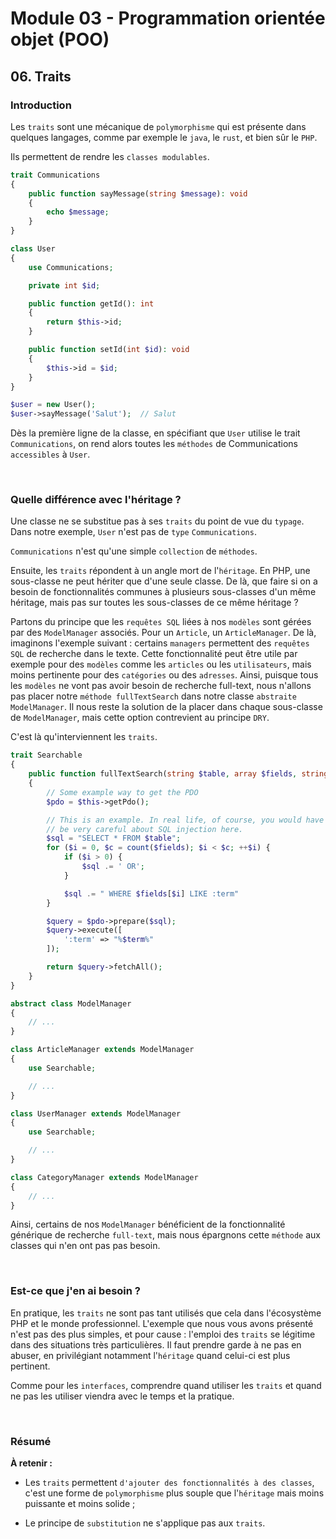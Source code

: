 # Module 03 - Programmation orientée objet (POO)

## 06. Traits

### Introduction

Les `traits` sont une mécanique de `polymorphisme` qui est présente dans quelques langages, comme par exemple le `java`, le `rust`, et bien sûr le `PHP`.

Ils permettent de rendre les `classes modulables`.

````php
trait Communications
{
    public function sayMessage(string $message): void
    {
        echo $message;
    }
}

class User
{
    use Communications;

    private int $id;

    public function getId(): int
    {
        return $this->id;
    }

    public function setId(int $id): void
    {
        $this->id = $id;
    }
}

$user = new User();
$user->sayMessage('Salut');  // Salut
````

Dès la première ligne de la classe, en spécifiant que `User` utilise le trait `Communications`, on rend alors toutes les `méthodes` de Communications `accessibles` à `User`.

&nbsp;

### Quelle différence avec l'héritage ?

Une classe ne se substitue pas à ses `traits` du point de vue du `typage`. Dans notre exemple, `User` n'est pas de `type` `Communications`.

`Communications` n'est qu'une simple `collection` de `méthodes`.

Ensuite, les `traits` répondent à un angle mort de l'`héritage`. En PHP, une sous-classe ne peut hériter que d'une seule classe. De là, que faire si on a besoin de fonctionnalités communes à plusieurs sous-classes d'un même héritage, mais pas sur toutes les sous-classes de ce même héritage ?

Partons du principe que les `requêtes SQL` liées à nos `modèles` sont gérées par des `ModelManager` associés. Pour un `Article`, un `ArticleManager`. De là, imaginons l'exemple suivant : certains `managers` permettent des `requêtes SQL` de recherche dans le texte. Cette fonctionnalité peut être utile par exemple pour des `modèles` comme les `articles` ou les `utilisateurs`, mais moins pertinente pour des `catégories` ou des `adresses`. Ainsi, puisque tous les `modèles` ne vont pas avoir besoin de recherche full-text, nous n'allons pas placer notre `méthode fullTextSearch` dans notre classe `abstraite ModelManager`. Il nous reste la solution de la placer dans chaque sous-classe de `ModelManager`, mais cette option contrevient au principe `DRY`.

C'est là qu'interviennent les `traits`.

````php
trait Searchable
{
    public function fullTextSearch(string $table, array $fields, string $term): array | bool
    {
        // Some example way to get the PDO
        $pdo = $this->getPdo();

        // This is an example. In real life, of course, you would have to
        // be very careful about SQL injection here.
        $sql = "SELECT * FROM $table";
        for ($i = 0, $c = count($fields); $i < $c; ++$i) {
            if ($i > 0) {
                $sql .= ' OR';
            }

            $sql .= " WHERE $fields[$i] LIKE :term"
        }

        $query = $pdo->prepare($sql);
        $query->execute([
            ':term' => "%$term%"        
        ]);

        return $query->fetchAll();
    }
}

abstract class ModelManager
{
    // ...
}

class ArticleManager extends ModelManager
{
    use Searchable;

    // ...
}

class UserManager extends ModelManager
{
    use Searchable;

    // ...
}

class CategoryManager extends ModelManager
{
    // ...
}
````

Ainsi, certains de nos `ModelManager` bénéficient de la fonctionnalité générique de recherche `full-text`, mais nous épargnons cette `méthode` aux classes qui n'en ont pas pas besoin.

&nbsp;

### Est-ce que j'en ai besoin ?

En pratique, les `traits` ne sont pas tant utilisés que cela dans l'écosystème PHP et le monde professionnel. L'exemple que nous vous avons présenté n'est pas des plus simples, et pour cause : l'emploi des `traits` se légitime dans des situations très particulières. Il faut prendre garde à ne pas en abuser, en privilégiant notamment l'`héritage` quand celui-ci est plus pertinent.

Comme pour les `interfaces`, comprendre quand utiliser les `traits` et quand ne pas les utiliser viendra avec le temps et la pratique.

&nbsp;

### Résumé

**À retenir :**

- Les `traits` permettent `d'ajouter des fonctionnalités à des classes`, c'est une forme de `polymorphisme` plus souple que l'`héritage` mais moins puissante et moins solide ;

- Le principe de `substitution` ne s'applique pas aux `traits`.